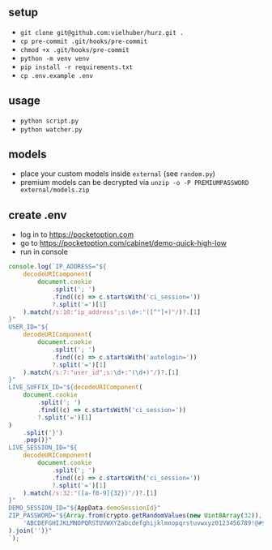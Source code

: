 ## setup

-   `git clone git@github.com:vielhuber/hurz.git .`
-   `cp pre-commit .git/hooks/pre-commit`
-   `chmod +x .git/hooks/pre-commit`
-   `python -m venv venv`
-   `pip install -r requirements.txt`
-   `cp .env.example .env`

## usage

-   `python script.py`
-   `python watcher.py`

## models

-   place your custom models inside `external` (see `random.py`)
-   premium models can be decrypted via `unzip -o -P PREMIUMPASSWORD external/models.zip`

## create .env

-   log in             to https://pocketoption.com
-   go to https://pocketoption.com/cabinet/demo-quick-high-low
-   run in console

```js
console.log(`IP_ADDRESS="${
    decodeURIComponent(
        document.cookie
            .split('; ')
            .find((c) => c.startsWith('ci_session='))
            ?.split('=')[1]
    ).match(/s:10:"ip_address";s:\d+:"([^"]+)"/)?.[1]
}"
USER_ID="${
    decodeURIComponent(
        document.cookie
            .split('; ')
            .find((c) => c.startsWith('autologin='))
            ?.split('=')[1]
    ).match(/s:7:"user_id";s:\d+:"(\d+)"/)?.[1]
}"
LIVE_SUFFIX_ID="${decodeURIComponent(
    document.cookie
        .split('; ')
        .find((c) => c.startsWith('ci_session='))
        ?.split('=')[1]
)
    .split('}')
    .pop()}"
LIVE_SESSION_ID="${
    decodeURIComponent(
        document.cookie
            .split('; ')
            .find((c) => c.startsWith('ci_session='))
            ?.split('=')[1]
    ).match(/s:32:"([a-f0-9]{32})"/)?.[1]
}"
DEMO_SESSION_ID="${AppData.demoSessionId}"
ZIP_PASSWORD="${Array.from(crypto.getRandomValues(new Uint8Array(32)), (x) =>
    'ABCDEFGHIJKLMNOPQRSTUVWXYZabcdefghijklmnopqrstuvwxyz0123456789!@#$%^&*()_+-=[]{}|;:,.<>?'.charAt(x % 89)
).join('')}"
`);
```

